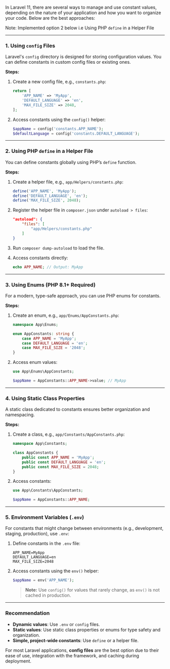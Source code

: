 In Laravel 11, there are several ways to manage and use constant values, depending on the nature of your application and how you want to organize your code. Below are the best approaches:

Note: Implemented option 2 below i.e Using PHP `define` in a Helper File

---

### 1. **Using `config` Files**
Laravel's `config` directory is designed for storing configuration values. You can define constants in custom config files or existing ones.

**Steps:**
1. Create a new config file, e.g., `constants.php`:
   ```php
   return [
       'APP_NAME' => 'MyApp',
       'DEFAULT_LANGUAGE' => 'en',
       'MAX_FILE_SIZE' => 2048,
   ];
   ```

2. Access constants using the `config()` helper:
   ```php
   $appName = config('constants.APP_NAME');
   $defaultLanguage = config('constants.DEFAULT_LANGUAGE');
   ```

---

### 2. **Using PHP `define` in a Helper File**
You can define constants globally using PHP’s `define` function.

**Steps:**
1. Create a helper file, e.g., `app/Helpers/constants.php`:
   ```php
   define('APP_NAME', 'MyApp');
   define('DEFAULT_LANGUAGE', 'en');
   define('MAX_FILE_SIZE', 2048);
   ```

2. Register the helper file in `composer.json` under `autoload > files`:
   ```json
   "autoload": {
       "files": [
           "app/Helpers/constants.php"
       ]
   }
   ```

3. Run `composer dump-autoload` to load the file.

4. Access constants directly:
   ```php
   echo APP_NAME; // Output: MyApp
   ```

---

### 3. **Using Enums (PHP 8.1+ Required)**
For a modern, type-safe approach, you can use PHP enums for constants.

**Steps:**
1. Create an enum, e.g., `app/Enums/AppConstants.php`:
   ```php
   namespace App\Enums;

   enum AppConstants: string {
       case APP_NAME = 'MyApp';
       case DEFAULT_LANGUAGE = 'en';
       case MAX_FILE_SIZE = '2048';
   }
   ```

2. Access enum values:
   ```php
   use App\Enums\AppConstants;

   $appName = AppConstants::APP_NAME->value; // MyApp
   ```

---

### 4. **Using Static Class Properties**
A static class dedicated to constants ensures better organization and namespacing.

**Steps:**
1. Create a class, e.g., `app/Constants/AppConstants.php`:
   ```php
   namespace App\Constants;

   class AppConstants {
       public const APP_NAME = 'MyApp';
       public const DEFAULT_LANGUAGE = 'en';
       public const MAX_FILE_SIZE = 2048;
   }
   ```

2. Access constants:
   ```php
   use App\Constants\AppConstants;

   $appName = AppConstants::APP_NAME;
   ```

---

### 5. **Environment Variables (`.env`)**
For constants that might change between environments (e.g., development, staging, production), use `.env`:

1. Define constants in the `.env` file:
   ```env
   APP_NAME=MyApp
   DEFAULT_LANGUAGE=en
   MAX_FILE_SIZE=2048
   ```

2. Access constants using the `env()` helper:
   ```php
   $appName = env('APP_NAME');
   ```

   > **Note:** Use `config()` for values that rarely change, as `env()` is not cached in production.

---

### Recommendation
- **Dynamic values**: Use `.env` or `config` files.
- **Static values**: Use static class properties or enums for type safety and organization.
- **Simple, project-wide constants**: Use `define` or a helper file.

For most Laravel applications, **config files** are the best option due to their ease of use, integration with the framework, and caching during deployment.
